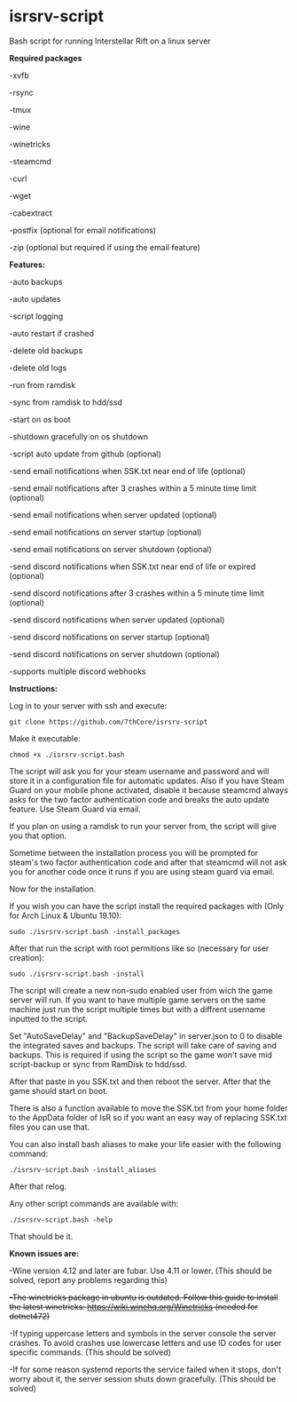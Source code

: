 # isrsrv-script
Bash script for running Interstellar Rift on a linux server

**Required packages**

-xvfb

-rsync

-tmux

-wine

-winetricks

-steamcmd

-curl

-wget

-cabextract

-postfix (optional for email notifications)

-zip (optional but required if using the email feature)

**Features:**

-auto backups

-auto updates

-script logging

-auto restart if crashed

-delete old backups

-delete old logs

-run from ramdisk

-sync from ramdisk to hdd/ssd

-start on os boot

-shutdown gracefully on os shutdown

-script auto update from github (optional)

-send email notifications when SSK.txt near end of life (optional)

-send email notifications after 3 crashes within a 5 minute time limit (optional)

-send email notifications when server updated (optional)

-send email notifications on server startup (optional)

-send email notifications on server shutdown (optional)

-send discord notifications when SSK.txt near end of life or expired (optional)

-send discord notifications after 3 crashes within a 5 minute time limit (optional)

-send discord notifications when server updated (optional)

-send discord notifications on server startup (optional)

-send discord notifications on server shutdown (optional)

-supports multiple discord webhooks

**Instructions:**

Log in to your server with ssh and execute:

```git clone https://github.com/7thCore/isrsrv-script```

Make it executable:

```chmod +x ./isrsrv-script.bash```

The script will ask you for your steam username and password and will store it in a configuration file for automatic updates. Also if you have Steam Guard on your mobile phone activated, disable it because steamcmd always asks for the two factor authentication code and breaks the auto update feature. Use Steam Guard via email.

If you plan on using a ramdisk to run your server from, the script will give you that option.

Sometime between the installation process you will be prompted for steam's two factor authentication code and after that steamcmd will not ask you for another code once it runs if you are using steam guard via email.

Now for the installation.

If you wish you can have the script install the required packages with (Only for Arch Linux & Ubuntu 19.10):

```sudo ./isrsrv-script.bash -install_packages```

After that run the script with root permitions like so (necessary for user creation):

```sudo ./isrsrv-script.bash -install```

The script will create a new non-sudo enabled user from wich the game server will run. If you want to have multiple game servers on the same machine just run the script multiple times but with a diffrent username inputted to the script.


Set "AutoSaveDelay" and "BackupSaveDelay" in server.json to 0 to disable the integrated saves and backups. The script will take care of saving and backups. This is required if using the script so the game won't save mid script-backup or sync from RamDisk to hdd/ssd.

After that paste in you SSK.txt and then reboot the server. After that the game should start on boot.

There is also a function available to move the SSK.txt from your home folder to the AppData folder of IsR so if you want an easy way of replacing SSK.txt files you can use that.

You can also install bash aliases to make your life easier with the following command:

```./isrsrv-script.bash -install_aliases```

After that relog.

Any other script commands are available with:

```./isrsrv-script.bash -help```

That should be it.

**Known issues are:**

-Wine version 4.12 and later are fubar. Use 4.11 or lower. (This should be solved, report any problems regarding this)

~~-The winetricks package in ubuntu is outdated. Follow this guide to install the latest winetricks: https://wiki.winehq.org/Winetricks (needed for dotnet472)~~

-If typing uppercase letters and symbols in the server console the server crashes. To avoid crashes use lowercase letters and use ID codes for user specific commands. (This should be solved)

-If for some reason systemd reports the service failed when it stops, don't worry about it, the server session shuts down gracefully. (This should be solved)
